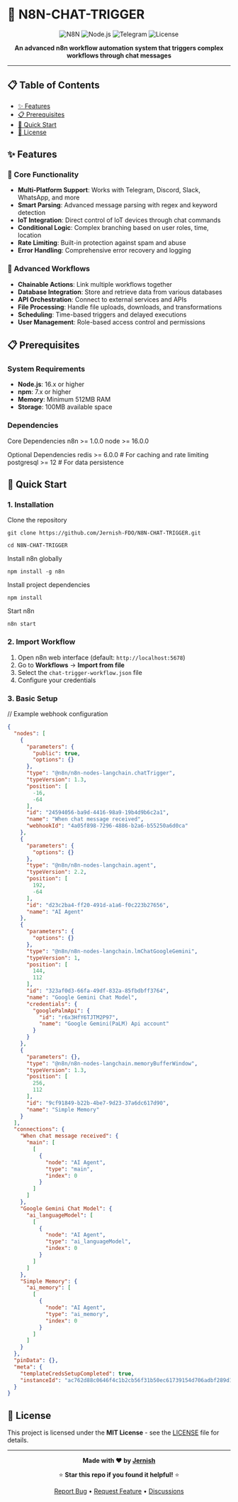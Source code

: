 # 🤖 N8N-CHAT-TRIGGER

<div align="center">

![N8N](https://img.shields.io/badge/n8n-FF6D5A?style=for-the-badge&logo=n8n&logoColor=white)
![Node.js](https://img.shields.io/badge/Node.js-339933?style=for-the-badge&logo=nodedotjs&logoColor=white)
![Telegram](https://img.shields.io/badge/Telegram-26A5E4?style=for-the-badge&logo=telegram&logoColor=white)
![License](https://img.shields.io/badge/License-MIT-yellow.svg?style=for-the-badge)

**An advanced n8n workflow automation system that triggers complex workflows through chat messages**


</div>

---

## 📋 Table of Contents

- [✨ Features](#-features)
- [📋 Prerequisites](#-prerequisites)
- [🚀 Quick Start](#-quick-start)
- [📄 License](#-license)

## ✨ Features

### 🎯 Core Functionality
- **Multi-Platform Support**: Works with Telegram, Discord, Slack, WhatsApp, and more
- **Smart Parsing**: Advanced message parsing with regex and keyword detection
- **IoT Integration**: Direct control of IoT devices through chat commands
- **Conditional Logic**: Complex branching based on user roles, time, location
- **Rate Limiting**: Built-in protection against spam and abuse
- **Error Handling**: Comprehensive error recovery and logging

### 🔄 Advanced Workflows
- **Chainable Actions**: Link multiple workflows together
- **Database Integration**: Store and retrieve data from various databases
- **API Orchestration**: Connect to external services and APIs
- **File Processing**: Handle file uploads, downloads, and transformations
- **Scheduling**: Time-based triggers and delayed executions
- **User Management**: Role-based access control and permissions



## 📋 Prerequisites

### System Requirements
- **Node.js**: 16.x or higher
- **npm**: 7.x or higher
- **Memory**: Minimum 512MB RAM
- **Storage**: 100MB available space

### Dependencies
Core Dependencies
n8n >= 1.0.0
node >= 16.0.0

Optional Dependencies
redis >= 6.0.0 # For caching and rate limiting
postgresql >= 12 # For data persistence


## 🚀 Quick Start

### 1. Installation

Clone the repository
```
git clone https://github.com/Jernish-FDO/N8N-CHAT-TRIGGER.git
```
```
cd N8N-CHAT-TRIGGER
```


Install n8n globally
```
npm install -g n8n
```

Install project dependencies
```
npm install
```

Start n8n
```
n8n start
```

### 2. Import Workflow

1. Open n8n web interface (default: `http://localhost:5678`)
2. Go to **Workflows** → **Import from file**
3. Select the `chat-trigger-workflow.json` file
4. Configure your credentials

### 3. Basic Setup

// Example webhook configuration
```json
{
  "nodes": [
    {
      "parameters": {
        "public": true,
        "options": {}
      },
      "type": "@n8n/n8n-nodes-langchain.chatTrigger",
      "typeVersion": 1.3,
      "position": [
        -16,
        -64
      ],
      "id": "24594056-ba9d-4416-98a9-19b4d9b6c2a1",
      "name": "When chat message received",
      "webhookId": "4a05f898-7296-4886-b2a6-b55250a6d0ca"
    },
    {
      "parameters": {
        "options": {}
      },
      "type": "@n8n/n8n-nodes-langchain.agent",
      "typeVersion": 2.2,
      "position": [
        192,
        -64
      ],
      "id": "d23c2ba4-ff20-491d-a1a6-f0c223b27656",
      "name": "AI Agent"
    },
    {
      "parameters": {
        "options": {}
      },
      "type": "@n8n/n8n-nodes-langchain.lmChatGoogleGemini",
      "typeVersion": 1,
      "position": [
        144,
        112
      ],
      "id": "323af0d3-66fa-49df-832a-85fbdbff3764",
      "name": "Google Gemini Chat Model",
      "credentials": {
        "googlePalmApi": {
          "id": "r6x3HfY6TJTM2P97",
          "name": "Google Gemini(PaLM) Api account"
        }
      }
    },
    {
      "parameters": {},
      "type": "@n8n/n8n-nodes-langchain.memoryBufferWindow",
      "typeVersion": 1.3,
      "position": [
        256,
        112
      ],
      "id": "9cf91849-b22b-4be7-9d23-37a6dc617d90",
      "name": "Simple Memory"
    }
  ],
  "connections": {
    "When chat message received": {
      "main": [
        [
          {
            "node": "AI Agent",
            "type": "main",
            "index": 0
          }
        ]
      ]
    },
    "Google Gemini Chat Model": {
      "ai_languageModel": [
        [
          {
            "node": "AI Agent",
            "type": "ai_languageModel",
            "index": 0
          }
        ]
      ]
    },
    "Simple Memory": {
      "ai_memory": [
        [
          {
            "node": "AI Agent",
            "type": "ai_memory",
            "index": 0
          }
        ]
      ]
    }
  },
  "pinData": {},
  "meta": {
    "templateCredsSetupCompleted": true,
    "instanceId": "ac762d88c0646f4c1b2cb56f31b50ec61739154d706adbf289d192555a356ab7"
  }
}
```

## 📄 License

This project is licensed under the **MIT License** - see the [LICENSE](LICENSE) file for details.

---

<div align="center">

**Made with ❤️ by [Jernish](https://github.com/Jernish-FDO)**

⭐ **Star this repo if you found it helpful!** ⭐

[Report Bug](https://github.com/Jernish-FDO/N8N-CHAT-TRIGGER/issues) • [Request Feature](https://github.com/Jernish-FDO/N8N-CHAT-TRIGGER/issues) • [Discussions](https://github.com/Jernish-FDO/N8N-CHAT-TRIGGER/discussions)

</div>
